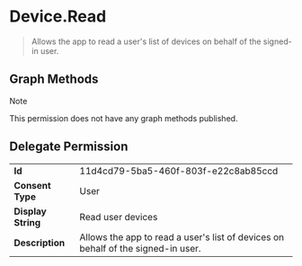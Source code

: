 # Device.Read

> Allows the app to read a user's list of devices on behalf of the signed-in user.
## Graph Methods

> [!NOTE]
> This permission does not have any graph methods published.

## Delegate Permission
|||
|-|-|
|**Id**|11d4cd79-5ba5-460f-803f-e22c8ab85ccd|
|**Consent Type**|User|
|**Display String**|Read user devices|
|**Description**|Allows the app to read a user's list of devices on behalf of the signed-in user.|
